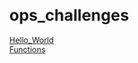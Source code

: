 # ops_challenges

[Hello_World](https://github.com/rdmankin/ops_challenges/blob/main/helloworld.sh)  
[Functions](https://github.com/rdmankin/ops_challenges/blob/main/ops_challenge_functions.sh)